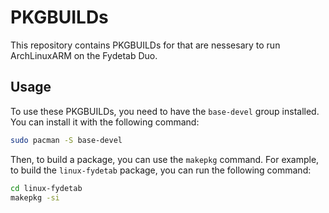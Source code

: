 # PKGBUILDs

This repository contains PKGBUILDs for that are nessesary to run ArchLinuxARM on the Fydetab Duo.


## Usage

To use these PKGBUILDs, you need to have the `base-devel` group installed. You can install it with the following command:

```sh
sudo pacman -S base-devel
```

Then, to build a package, you can use the `makepkg` command. For example, to build the `linux-fydetab` package, you can run the following command:

```sh
cd linux-fydetab
makepkg -si
```
